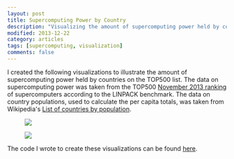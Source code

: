```yaml
---
layout: post
title: Supercomputing Power by Country
description: "Visualizing the amount of supercomputing power held by countries on the TOP500 list."
modified: 2013-12-22
category: articles
tags: [supercomputing, visualization]
comments: false
---
```


I created the following visualizations to illustrate the amount of supercomputing power held by countries on the TOP500 list. The data on supercomputing power was taken from the TOP500 [November 2013 ranking](http://www.top500.org/list/2013/11/) of supercomputers according to the LINPACK benchmark. The data on country populations, used to calculate the per capita totals, was taken from Wikipedia's [List of countries by population](http://en.wikipedia.org/wiki/List_of_countries_by_population).

<figure>
    <!-- tflops per country -->
    <a href="http://i.imgur.com/8rAWqV9.png"><img src="http://i.imgur.com/8rAWqV9.png"></a>
</figure>

<figure>
    <!-- mflops per capita, by country -->
    <a href="http://i.imgur.com/uWoInOY.png"><img src="http://i.imgur.com/uWoInOY.png"></a>
</figure>

The code I wrote to create these visualizations can be found [here](http://nbviewer.ipython.org/gist/rlucioni/b92e848ae1da41ffa452).